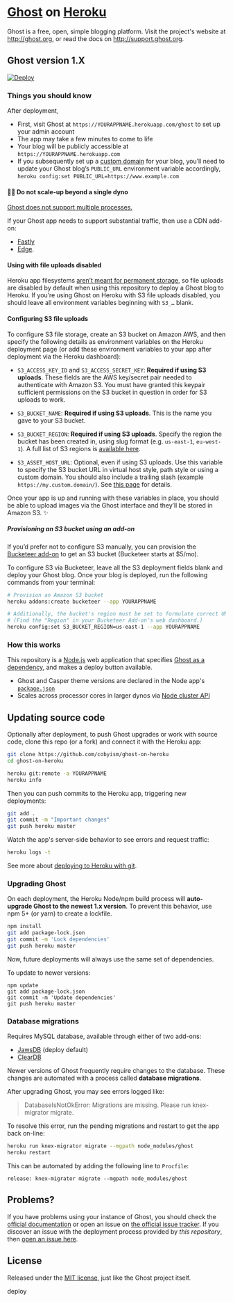 # [Ghost](https://github.com/TryGhost/Ghost) on [Heroku](http://heroku.com)

Ghost is a free, open, simple blogging platform. Visit the project's website at <http://ghost.org>, or read the docs on <http://support.ghost.org>.

## Ghost version 1.X

[![Deploy](https://www.herokucdn.com/deploy/button.svg)](https://heroku.com/deploy)

### Things you should know

After deployment,
- First, visit Ghost at `https://YOURAPPNAME.herokuapp.com/ghost` to set up your admin account
- The app may take a few minutes to come to life
- Your blog will be publicly accessible at `https://YOURAPPNAME.herokuapp.com`
- If you subsequently set up a [custom domain](https://devcenter.heroku.com/articles/custom-domains) for your blog, you’ll need to update your Ghost blog’s `PUBLIC_URL` environment variable accordingly, `heroku config:set PUBLIC_URL=https://www.example.com`

#### 🚫🔻 Do not scale-up beyond a single dyno

[Ghost does not support multiple processes.](https://docs.ghost.org/faq/clustering-sharding-multi-server/)

If your Ghost app needs to support substantial traffic, then use a CDN add-on:

  * [Fastly](https://elements.heroku.com/addons/fastly)
  * [Edge](https://elements.heroku.com/addons/edge).

#### Using with file uploads disabled

Heroku app filesystems [aren’t meant for permanent storage](https://devcenter.heroku.com/articles/dynos#ephemeral-filesystem), so file uploads are disabled by default when using this repository to deploy a Ghost blog to Heroku. If you’re using Ghost on Heroku with S3 file uploads disabled, you should leave all environment variables beginning with `S3_…` blank.

#### Configuring S3 file uploads

To configure S3 file storage, create an S3 bucket on Amazon AWS, and then specify the following details as environment variables on the Heroku deployment page (or add these environment variables to your app after deployment via the Heroku dashboard):

- `S3_ACCESS_KEY_ID` and `S3_ACCESS_SECRET_KEY`: **Required if using S3 uploads**. These fields are the AWS key/secret pair needed to authenticate with Amazon S3. You must have granted this keypair sufficient permissions on the S3 bucket in question in order for S3 uploads to work.

- `S3_BUCKET_NAME`: **Required if using S3 uploads**. This is the name you gave to your S3 bucket.

- `S3_BUCKET_REGION`: **Required if using S3 uploads**. Specify the region the bucket has been created in, using slug format (e.g. `us-east-1`, `eu-west-1`). A full list of S3 regions is [available here](http://docs.aws.amazon.com/general/latest/gr/rande.html#s3_region).

- `S3_ASSET_HOST_URL`: Optional, even if using S3 uploads. Use this variable to specify the S3 bucket URL in virtual host style, path style or using a custom domain. You should also include a trailing slash (example `https://my.custom.domain/`).  See [this page](http://docs.aws.amazon.com/AmazonS3/latest/dev/VirtualHosting.html) for details.

Once your app is up and running with these variables in place, you should be able to upload images via the Ghost interface and they’ll be stored in Amazon S3. :sparkles:

##### Provisioning an S3 bucket using an add-on

If you’d prefer not to configure S3 manually, you can provision the [Bucketeer add-on](https://devcenter.heroku.com/articles/bucketeer)
to get an S3 bucket (Bucketeer starts at $5/mo).

To configure S3 via Bucketeer, leave all the S3 deployment fields blank and deploy your
Ghost blog. Once your blog is deployed, run the following commands from your terminal:

```bash
# Provision an Amazon S3 bucket
heroku addons:create bucketeer --app YOURAPPNAME

# Additionally, the bucket's region must be set to formulate correct URLs
# (Find the "Region" in your Bucketeer Add-on's web dashboard.)
heroku config:set S3_BUCKET_REGION=us-east-1 --app YOURAPPNAME
```

### How this works

This repository is a [Node.js](https://nodejs.org) web application that specifies [Ghost as a dependency](https://docs.ghost.org/v1.0.0/docs/using-ghost-as-an-npm-module), and makes a deploy button available.

  * Ghost and Casper theme versions are declared in the Node app's [`package.json`](package.json)
  * Scales across processor cores in larger dynos via [Node cluster API](https://nodejs.org/dist/latest-v6.x/docs/api/cluster.html)

## Updating source code

Optionally after deployment, to push Ghost upgrades or work with source code, clone this repo (or a fork) and connect it with the Heroku app:

```bash
git clone https://github.com/cobyism/ghost-on-heroku
cd ghost-on-heroku

heroku git:remote -a YOURAPPNAME
heroku info
```

Then you can push commits to the Heroku app, triggering new deployments:

```bash
git add .
git commit -m "Important changes"
git push heroku master
```

Watch the app's server-side behavior to see errors and request traffic:

```bash
heroku logs -t
```

See more about [deploying to Heroku with git](https://devcenter.heroku.com/articles/git).

### Upgrading Ghost

On each deployment, the Heroku Node/npm build process will **auto-upgrade Ghost to the newest 1.x version**. To prevent this behavior, use npm 5+ (or yarn) to create a lockfile.

```bash
npm install
git add package-lock.json
git commit -m 'Lock dependencies'
git push heroku master
```

Now, future deployments will always use the same set of dependencies.

To update to newer versions:

```
npm update
git add package-lock.json
git commit -m 'Update dependencies'
git push heroku master
```

### Database migrations

Requires MySQL database, available through either of two add-ons:
  * [JawsDB](https://elements.heroku.com/addons/jawsdb) (deploy default)
  * [ClearDB](https://elements.heroku.com/addons/cleardb)

Newer versions of Ghost frequently require changes to the database. These changes are automated with a process called **database migrations**.

After upgrading Ghost, you may see errors logged like:

> DatabaseIsNotOkError: Migrations are missing. Please run knex-migrator migrate.

To resolve this error, run the pending migrations and restart to get the app back on-line:

```bash
heroku run knex-migrator migrate --mgpath node_modules/ghost
heroku restart
```

This can be automated by adding the following line to `Procfile`:

```
release: knex-migrator migrate --mgpath node_modules/ghost
```

## Problems?

If you have problems using your instance of Ghost, you should check the [official documentation](http://support.ghost.org/) or open an issue on [the official issue tracker](https://github.com/TryGhost/Ghost/issues). If you discover an issue with the deployment process provided by *this repository*, then [open an issue here](https://github.com/cobyism/ghost-on-heroku).

## License

Released under the [MIT license](./LICENSE), just like the Ghost project itself.

deploy
